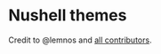 # Nushell themes

Credit to @lemnos and [all contributors](https://github.com/lemnos/theme.sh/blob/master/CREDITS.md).
